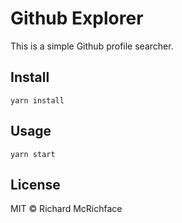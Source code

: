 # Github Explorer

This is a simple Github profile searcher.

## Install

```
yarn install
```

## Usage

```
yarn start
```

## License

MIT © Richard McRichface
